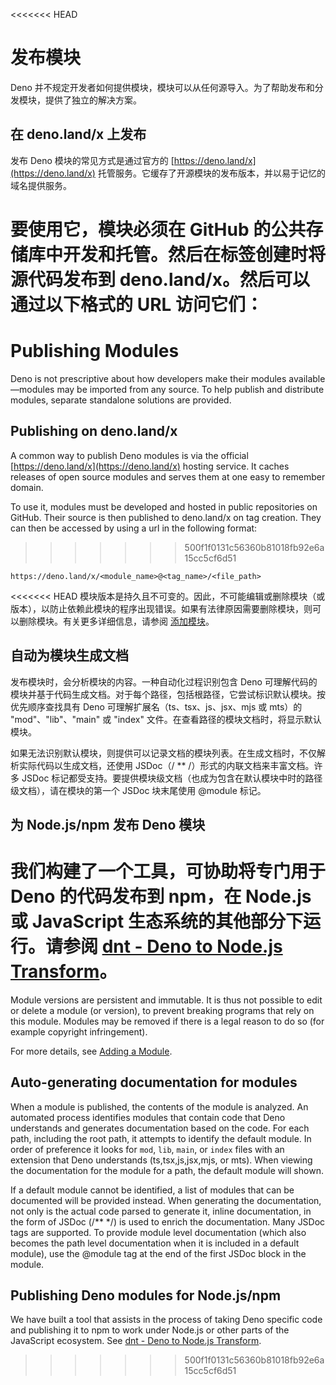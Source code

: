 <<<<<<< HEAD
# 发布模块

Deno
并不规定开发者如何提供模块，模块可以从任何源导入。为了帮助发布和分发模块，提供了独立的解决方案。

## 在 deno.land/x 上发布

发布 Deno 模块的常见方式是通过官方的 [https://deno.land/x](https://deno.land/x)
托管服务。它缓存了开源模块的发布版本，并以易于记忆的域名提供服务。

要使用它，模块必须在 GitHub
的公共存储库中开发和托管。然后在标签创建时将源代码发布到
deno.land/x。然后可以通过以下格式的 URL 访问它们：
=======
# Publishing Modules

Deno is not prescriptive about how developers make their modules
available—modules may be imported from any source. To help publish and
distribute modules, separate standalone solutions are provided.

## Publishing on deno.land/x

A common way to publish Deno modules is via the official
[https://deno.land/x](https://deno.land/x) hosting service. It caches releases
of open source modules and serves them at one easy to remember domain.

To use it, modules must be developed and hosted in public repositories on
GitHub. Their source is then published to deno.land/x on tag creation. They can
then be accessed by using a url in the following format:
>>>>>>> 500f1f0131c56360b81018fb92e6a15cc5cf6d51

```
https://deno.land/x/<module_name>@<tag_name>/<file_path>
```

<<<<<<< HEAD
模块版本是持久且不可变的。因此，不可能编辑或删除模块（或版本），以防止依赖此模块的程序出现错误。如果有法律原因需要删除模块，则可以删除模块。有关更多详细信息，请参阅
[添加模块](https://deno.land/add_module)。

## 自动为模块生成文档

发布模块时，会分析模块的内容。一种自动化过程识别包含 Deno
可理解代码的模块并基于代码生成文档。对于每个路径，包括根路径，它尝试标识默认模块。按优先顺序查找具有
Deno 可理解扩展名（ts、tsx、js、jsx、mjs 或 mts）的 "mod"、"lib"、"main" 或
"index" 文件。在查看路径的模块文档时，将显示默认模块。

如果无法识别默认模块，则提供可以记录文档的模块列表。在生成文档时，不仅解析实际代码以生成文档，还使用
JSDoc（/ ** /）形式的内联文档来丰富文档。许多 JSDoc
标记都受支持。要提供模块级文档（也成为包含在默认模块中时的路径级文档），请在模块的第一个
JSDoc 块末尾使用 @module 标记。

## 为 Node.js/npm 发布 Deno 模块

我们构建了一个工具，可协助将专门用于 Deno 的代码发布到 npm，在 Node.js 或
JavaScript 生态系统的其他部分下运行。请参阅
[dnt - Deno to Node.js Transform](./publishing/dnt.md)。
=======
Module versions are persistent and immutable. It is thus not possible to edit or
delete a module (or version), to prevent breaking programs that rely on this
module. Modules may be removed if there is a legal reason to do so (for example
copyright infringement).

For more details, see [Adding a Module](https://deno.land/add_module).

## Auto-generating documentation for modules

When a module is published, the contents of the module is analyzed. An automated
process identifies modules that contain code that Deno understands and generates
documentation based on the code. For each path, including the root path, it
attempts to identify the default module. In order of preference it looks for
`mod`, `lib`, `main`, or `index` files with an extension that Deno understands
(ts,tsx,js,jsx,mjs, or mts). When viewing the documentation for the module for a
path, the default module will shown.

If a default module cannot be identified, a list of modules that can be
documented will be provided instead. When generating the documentation, not only
is the actual code parsed to generate it, inline documentation, in the form of
JSDoc (/** */) is used to enrich the documentation. Many JSDoc tags are
supported. To provide module level documentation (which also becomes the path
level documentation when it is included in a default module), use the @module
tag at the end of the first JSDoc block in the module.

## Publishing Deno modules for Node.js/npm

We have built a tool that assists in the process of taking Deno specific code
and publishing it to npm to work under Node.js or other parts of the JavaScript
ecosystem. See [dnt - Deno to Node.js Transform](./publishing/dnt.md).
>>>>>>> 500f1f0131c56360b81018fb92e6a15cc5cf6d51
